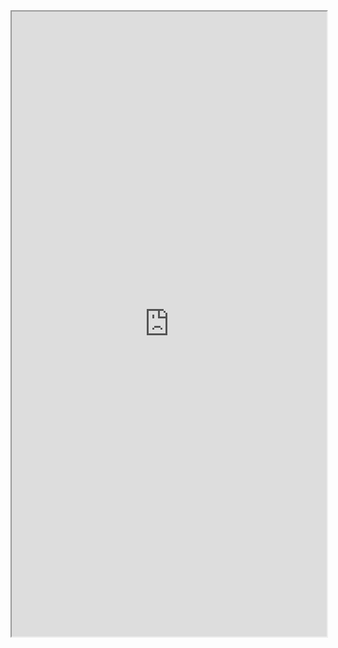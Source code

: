 <iframe src="https://mozilla.github.io/pdf.js/web/viewer.html?file=https://xiaochao.kutina.cn/政策文件/山东省“十四五”数字强省建设规划.pdf" width="100%" height=1000px></iframe>